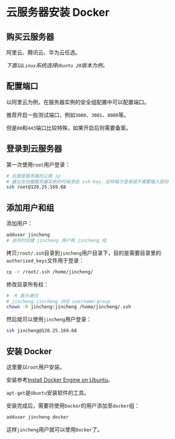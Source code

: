 # 云服务器安装 Docker

## 购买云服务器

阿里云、腾讯云、华为云任选。

*下面以`Linux`系统选择`Ubuntu 20`版本为例。*


## 配置端口

以阿里云为例，在服务器实例的安全组配置中可以配置端口。

推荐开启一些测试端口，例如`3000`、`3001`、`8000`等。

但是`80`和`443`端口比较特殊，如果开启后则需要备案。


## 登录到云服务器

第一次使用`root`用户登录：

```bash
# 后面是服务器的公网 ip
# 建议在创建服务器实例的时候添加 ssh-key，这样每次登录就不需要输入密码
ssh root@120.25.169.68
```


## 添加用户和组

添加用户：

```bash
adduser jincheng
# 会同时创建 jincheng 用户和 jincheng 组
```

拷贝`/root/.ssh`目录到`jincheng`用户目录下，目的是需要目录里的`authorized_keys`文件用于登录：

```bash
cp -r /root/.ssh /home/jincheng/
```

修改目录所有权：

```bash
# -R 表示递归
# jincheng:jincheng 对应 username:group
chown -R jincheng:jincheng /home/jincheng/.ssh
```

然后就可以使用`jincheng`用户登录：

```bash
ssh jincheng@120.25.169.68
```


## 安装 Docker

这里要以`root`用户安装。

安装参考[Install Docker Engine on Ubuntu](https://docs.docker.com/engine/install/ubuntu/)。

`apt-get`是`Ubuntu`安装软件的工具。

安装完成后，需要将使用`Docker`的用户添加至`docker`组：

```bash
adduser jincheng docker
```

这样`jincheng`用户就可以使用`Docker`了。